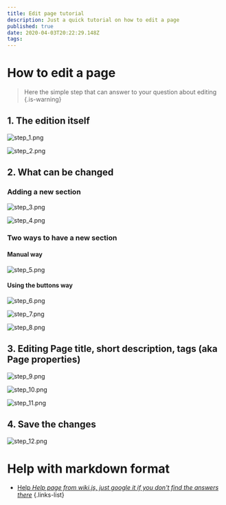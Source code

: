 ```yaml
---
title: Edit page tutorial
description: Just a quick tutorial on how to edit a page
published: true
date: 2020-04-03T20:22:29.148Z
tags: 
---
```


# How to edit a page

> Here the simple step that can answer to your question about editing
{.is-warning}

## 1. The edition itself

![step_1.png](/step_editing/step_1.png)

![step_2.png](/step_editing/step_2.png)

## 2. What can be changed

### Adding a new section 

![step_3.png](/step_editing/step_3.png)

![step_4.png](/step_editing/step_4.png)

### Two ways to have a new section 

#### Manual way

![step_5.png](/step_editing/step_5.png)

#### Using the buttons way

![step_6.png](/step_editing/step_6.png)

![step_7.png](/step_editing/step_7.png)

![step_8.png](/step_editing/step_8.png)

## 3. Editing Page title, short description, tags (aka Page properties)

![step_9.png](/step_editing/step_9.png)

![step_10.png](/step_editing/step_10.png)

![step_11.png](/step_editing/step_11.png)

## 4. Save the changes

![step_12.png](/step_editing/step_12.png)

# Help with markdown format

- [Help *Help page from wiki.js, just google it if you don't find the answers there*](https://docs.requarks.io/en/editors/markdown)
{.links-list}
